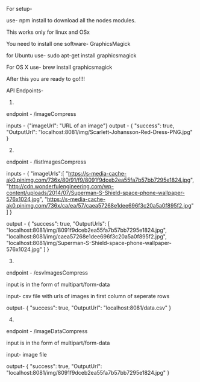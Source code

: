 For setup-

use- 
npm install
to download all the nodes modules.

This works only for linux and OSx

You need to install one software-
GraphicsMagick

for Ubuntu use-
sudo apt-get install graphicsmagick

For OS X use-
brew install graphicsmagick

After this you are ready to go!!!!

API Endpoints-

1)
endpoint - /imageCompress

inputs - {"imageUrl": "URL of an image"}
output - 
{
  "success": true,
  "OutputUrl": "localhost:8081/img/Scarlett-Johansson-Red-Dress-PNG.jpg"
}

2)
endpoint - /listImagesCompress

inputs - 
{
	"imageUrls":[
		"https://s-media-cache-ak0.pinimg.com/736x/80/91/f9/8091f9dceb2ea55fa7b57bb7295e1824.jpg",
		"http://cdn.wonderfulengineering.com/wp-content/uploads/2014/07/Superman-S-Shield-space-phone-wallpaper-576x1024.jpg",
		"https://s-media-cache-ak0.pinimg.com/736x/ca/ea/57/caea57268e1dee696f3c20a5a0f895f2.jpg"
		]
}

output - 
{
  "success": true,
  "OutputUrls": [
    "localhost:8081/img/8091f9dceb2ea55fa7b57bb7295e1824.jpg",
    "localhost:8081/img/caea57268e1dee696f3c20a5a0f895f2.jpg",
    "localhost:8081/img/Superman-S-Shield-space-phone-wallpaper-576x1024.jpg"
  ]
}

3)
endpoint - /csvImagesCompress

input is in the form of multipart/form-data

input- csv file with urls of images in first column of seperate rows

output- 
{
  "success": true,
  "OutputUrl": "localhost:8081/data.csv"
}

4)
endpoint - /imageDataCompress

input is in the form of multipart/form-data

input- image file

output-
{
  "success": true,
  "OutputUrl": "localhost:8081/img/8091f9dceb2ea55fa7b57bb7295e1824.jpg"
}